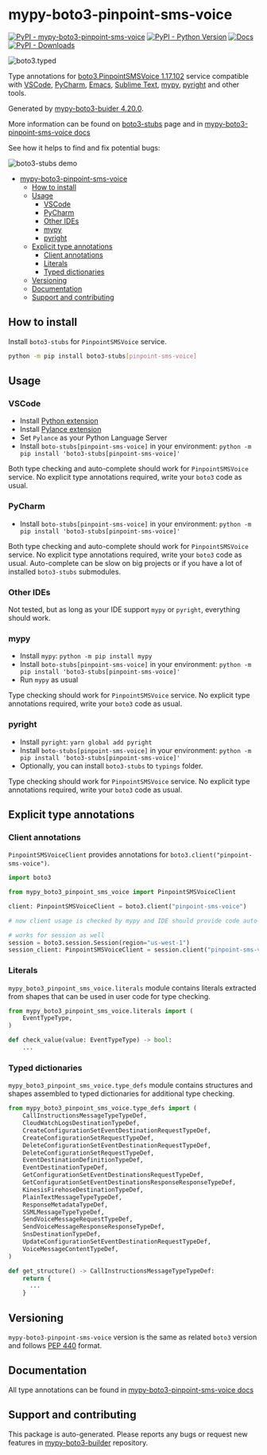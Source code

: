 <a id="mypy-boto3-pinpoint-sms-voice"></a>

# mypy-boto3-pinpoint-sms-voice

[![PyPI - mypy-boto3-pinpoint-sms-voice](https://img.shields.io/pypi/v/mypy-boto3-pinpoint-sms-voice.svg?color=blue)](https://pypi.org/project/mypy-boto3-pinpoint-sms-voice)
[![PyPI - Python Version](https://img.shields.io/pypi/pyversions/mypy-boto3-pinpoint-sms-voice.svg?color=blue)](https://pypi.org/project/mypy-boto3-pinpoint-sms-voice)
[![Docs](https://img.shields.io/readthedocs/mypy-boto3-builder.svg?color=blue)](https://mypy-boto3-builder.readthedocs.io/)
[![PyPI - Downloads](https://img.shields.io/pypi/dw/mypy-boto3-pinpoint-sms-voice?color=blue)](https://pypistats.org/packages/mypy-boto3-pinpoint-sms-voice)

![boto3.typed](https://github.com/vemel/mypy_boto3_builder/raw/master/logo.png)

Type annotations for
[boto3.PinpointSMSVoice 1.17.102](https://boto3.amazonaws.com/v1/documentation/api/1.17.102/reference/services/pinpoint-sms-voice.html#PinpointSMSVoice)
service compatible with [VSCode](https://code.visualstudio.com/),
[PyCharm](https://www.jetbrains.com/pycharm/),
[Emacs](https://www.gnu.org/software/emacs/),
[Sublime Text](https://www.sublimetext.com/),
[mypy](https://github.com/python/mypy),
[pyright](https://github.com/microsoft/pyright) and other tools.

Generated by
[mypy-boto3-buider 4.20.0](https://github.com/vemel/mypy_boto3_builder).

More information can be found on
[boto3-stubs](https://pypi.org/project/boto3-stubs/) page and in
[mypy-boto3-pinpoint-sms-voice docs](https://vemel.github.io/boto3_stubs_docs/mypy_boto3_pinpoint_sms_voice/)

See how it helps to find and fix potential bugs:

![boto3-stubs demo](https://github.com/vemel/mypy_boto3_builder/raw/master/demo.gif)

- [mypy-boto3-pinpoint-sms-voice](#mypy-boto3-pinpoint-sms-voice)
  - [How to install](#how-to-install)
  - [Usage](#usage)
    - [VSCode](#vscode)
    - [PyCharm](#pycharm)
    - [Other IDEs](#other-ides)
    - [mypy](#mypy)
    - [pyright](#pyright)
  - [Explicit type annotations](#explicit-type-annotations)
    - [Client annotations](#client-annotations)
    - [Literals](#literals)
    - [Typed dictionaries](#typed-dictionaries)
  - [Versioning](#versioning)
  - [Documentation](#documentation)
  - [Support and contributing](#support-and-contributing)

<a id="how-to-install"></a>

## How to install

Install `boto3-stubs` for `PinpointSMSVoice` service.

```bash
python -m pip install boto3-stubs[pinpoint-sms-voice]
```

<a id="usage"></a>

## Usage

<a id="vscode"></a>

### VSCode

- Install
  [Python extension](https://marketplace.visualstudio.com/items?itemName=ms-python.python)
- Install
  [Pylance extension](https://marketplace.visualstudio.com/items?itemName=ms-python.vscode-pylance)
- Set `Pylance` as your Python Language Server
- Install `boto-stubs[pinpoint-sms-voice]` in your environment:
  `python -m pip install 'boto3-stubs[pinpoint-sms-voice]'`

Both type checking and auto-complete should work for `PinpointSMSVoice`
service. No explicit type annotations required, write your `boto3` code as
usual.

<a id="pycharm"></a>

### PyCharm

- Install `boto-stubs[pinpoint-sms-voice]` in your environment:
  `python -m pip install 'boto3-stubs[pinpoint-sms-voice]'`

Both type checking and auto-complete should work for `PinpointSMSVoice`
service. No explicit type annotations required, write your `boto3` code as
usual. Auto-complete can be slow on big projects or if you have a lot of
installed `boto3-stubs` submodules.

<a id="other-ides"></a>

### Other IDEs

Not tested, but as long as your IDE support `mypy` or `pyright`, everything
should work.

<a id="mypy"></a>

### mypy

- Install `mypy`: `python -m pip install mypy`
- Install `boto-stubs[pinpoint-sms-voice]` in your environment:
  `python -m pip install 'boto3-stubs[pinpoint-sms-voice]'`
- Run `mypy` as usual

Type checking should work for `PinpointSMSVoice` service. No explicit type
annotations required, write your `boto3` code as usual.

<a id="pyright"></a>

### pyright

- Install `pyright`: `yarn global add pyright`
- Install `boto-stubs[pinpoint-sms-voice]` in your environment:
  `python -m pip install 'boto3-stubs[pinpoint-sms-voice]'`
- Optionally, you can install `boto3-stubs` to `typings` folder.

Type checking should work for `PinpointSMSVoice` service. No explicit type
annotations required, write your `boto3` code as usual.

<a id="explicit-type-annotations"></a>

## Explicit type annotations

<a id="client-annotations"></a>

### Client annotations

`PinpointSMSVoiceClient` provides annotations for
`boto3.client("pinpoint-sms-voice")`.

```python
import boto3

from mypy_boto3_pinpoint_sms_voice import PinpointSMSVoiceClient

client: PinpointSMSVoiceClient = boto3.client("pinpoint-sms-voice")

# now client usage is checked by mypy and IDE should provide code auto-complete

# works for session as well
session = boto3.session.Session(region="us-west-1")
session_client: PinpointSMSVoiceClient = session.client("pinpoint-sms-voice")
```

<a id="literals"></a>

### Literals

`mypy_boto3_pinpoint_sms_voice.literals` module contains literals extracted
from shapes that can be used in user code for type checking.

```python
from mypy_boto3_pinpoint_sms_voice.literals import (
    EventTypeType,
)

def check_value(value: EventTypeType) -> bool:
    ...
```

<a id="typed-dictionaries"></a>

### Typed dictionaries

`mypy_boto3_pinpoint_sms_voice.type_defs` module contains structures and shapes
assembled to typed dictionaries for additional type checking.

```python
from mypy_boto3_pinpoint_sms_voice.type_defs import (
    CallInstructionsMessageTypeTypeDef,
    CloudWatchLogsDestinationTypeDef,
    CreateConfigurationSetEventDestinationRequestTypeDef,
    CreateConfigurationSetRequestTypeDef,
    DeleteConfigurationSetEventDestinationRequestTypeDef,
    DeleteConfigurationSetRequestTypeDef,
    EventDestinationDefinitionTypeDef,
    EventDestinationTypeDef,
    GetConfigurationSetEventDestinationsRequestTypeDef,
    GetConfigurationSetEventDestinationsResponseResponseTypeDef,
    KinesisFirehoseDestinationTypeDef,
    PlainTextMessageTypeTypeDef,
    ResponseMetadataTypeDef,
    SSMLMessageTypeTypeDef,
    SendVoiceMessageRequestTypeDef,
    SendVoiceMessageResponseResponseTypeDef,
    SnsDestinationTypeDef,
    UpdateConfigurationSetEventDestinationRequestTypeDef,
    VoiceMessageContentTypeDef,
)

def get_structure() -> CallInstructionsMessageTypeTypeDef:
    return {
      ...
    }
```

<a id="versioning"></a>

## Versioning

`mypy-boto3-pinpoint-sms-voice` version is the same as related `boto3` version
and follows [PEP 440](https://www.python.org/dev/peps/pep-0440/) format.

<a id="documentation"></a>

## Documentation

All type annotations can be found in
[mypy-boto3-pinpoint-sms-voice docs](https://vemel.github.io/boto3_stubs_docs/mypy_boto3_pinpoint_sms_voice/)

<a id="support-and-contributing"></a>

## Support and contributing

This package is auto-generated. Please reports any bugs or request new features
in [mypy-boto3-builder](https://github.com/vemel/mypy_boto3_builder/issues/)
repository.
